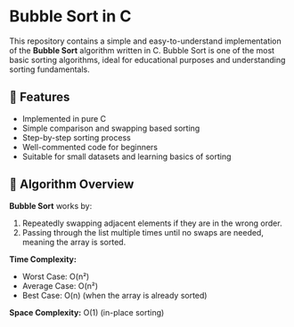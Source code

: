 # Bubble Sort in C

This repository contains a simple and easy-to-understand implementation of the **Bubble Sort** algorithm written in C. Bubble Sort is one of the most basic sorting algorithms, ideal for educational purposes and understanding sorting fundamentals.

## 🔧 Features

- Implemented in pure C
- Simple comparison and swapping based sorting
- Step-by-step sorting process
- Well-commented code for beginners
- Suitable for small datasets and learning basics of sorting

## 📌 Algorithm Overview

**Bubble Sort** works by:
1. Repeatedly swapping adjacent elements if they are in the wrong order.
2. Passing through the list multiple times until no swaps are needed, meaning the array is sorted.

**Time Complexity:**
- Worst Case: O(n²)
- Average Case: O(n²)
- Best Case: O(n) (when the array is already sorted)

**Space Complexity:** O(1) (in-place sorting)



